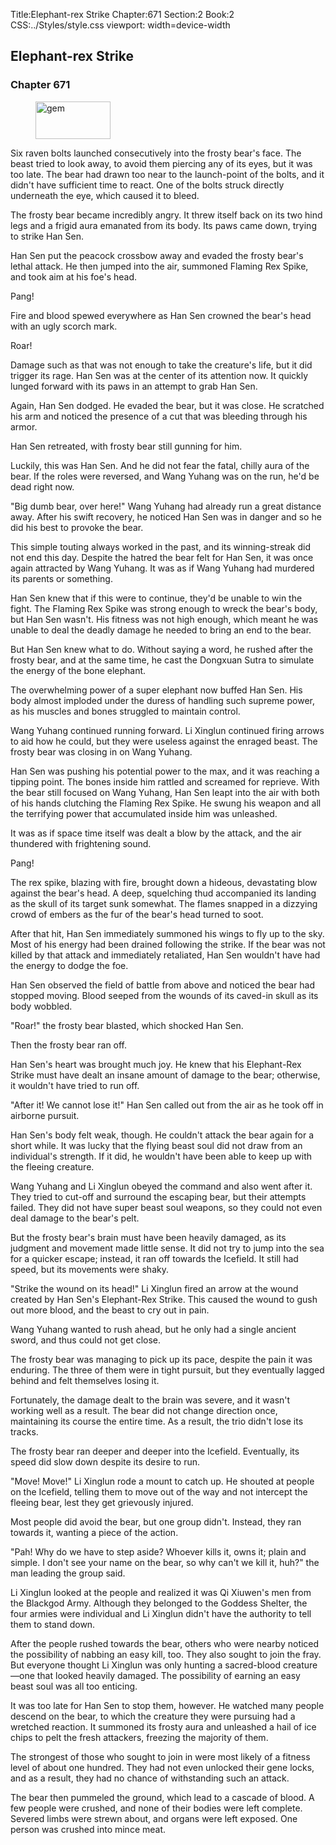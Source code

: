 Title:Elephant-rex Strike 
Chapter:671 
Section:2 
Book:2 
CSS:../Styles/style.css 
viewport: width=device-width
  
## Elephant-rex Strike
### Chapter 671
  
<figure>
	<img src="../Images/gem.gif" alt="gem" id="gem" width="120" height="60" />
</figure>
  

  
Six raven bolts launched consecutively into the frosty bear's face. The beast tried to look away, to avoid them piercing any of its eyes, but it was too late. The bear had drawn too near to the launch-point of the bolts, and it didn't have sufficient time to react. One of the bolts struck directly underneath the eye, which caused it to bleed.

The frosty bear became incredibly angry. It threw itself back on its two hind legs and a frigid aura emanated from its body. Its paws came down, trying to strike Han Sen.

Han Sen put the peacock crossbow away and evaded the frosty bear's lethal attack. He then jumped into the air, summoned Flaming Rex Spike, and took aim at his foe's head.

Pang!

Fire and blood spewed everywhere as Han Sen crowned the bear's head with an ugly scorch mark.

Roar!

Damage such as that was not enough to take the creature's life, but it did trigger its rage. Han Sen was at the center of its attention now. It quickly lunged forward with its paws in an attempt to grab Han Sen.

Again, Han Sen dodged. He evaded the bear, but it was close. He scratched his arm and noticed the presence of a cut that was bleeding through his armor.

Han Sen retreated, with frosty bear still gunning for him.

Luckily, this was Han Sen. And he did not fear the fatal, chilly aura of the bear. If the roles were reversed, and Wang Yuhang was on the run, he'd be dead right now.

"Big dumb bear, over here!" Wang Yuhang had already run a great distance away. After his swift recovery, he noticed Han Sen was in danger and so he did his best to provoke the bear.

This simple touting always worked in the past, and its winning-streak did not end this day. Despite the hatred the bear felt for Han Sen, it was once again attracted by Wang Yuhang. It was as if Wang Yuhang had murdered its parents or something.

Han Sen knew that if this were to continue, they'd be unable to win the fight. The Flaming Rex Spike was strong enough to wreck the bear's body, but Han Sen wasn't. His fitness was not high enough, which meant he was unable to deal the deadly damage he needed to bring an end to the bear.

But Han Sen knew what to do. Without saying a word, he rushed after the frosty bear, and at the same time, he cast the Dongxuan Sutra to simulate the energy of the bone elephant.

The overwhelming power of a super elephant now buffed Han Sen. His body almost imploded under the duress of handling such supreme power, as his muscles and bones struggled to maintain control.

Wang Yuhang continued running forward. Li Xinglun continued firing arrows to aid how he could, but they were useless against the enraged beast. The frosty bear was closing in on Wang Yuhang.

Han Sen was pushing his potential power to the max, and it was reaching a tipping point. The bones inside him rattled and screamed for reprieve. With the bear still focused on Wang Yuhang, Han Sen leapt into the air with both of his hands clutching the Flaming Rex Spike. He swung his weapon and all the terrifying power that accumulated inside him was unleashed.

It was as if space time itself was dealt a blow by the attack, and the air thundered with frightening sound.

Pang!

The rex spike, blazing with fire, brought down a hideous, devastating blow against the bear's head. A deep, squelching thud accompanied its landing as the skull of its target sunk somewhat. The flames snapped in a dizzying crowd of embers as the fur of the bear's head turned to soot.

After that hit, Han Sen immediately summoned his wings to fly up to the sky. Most of his energy had been drained following the strike. If the bear was not killed by that attack and immediately retaliated, Han Sen wouldn't have had the energy to dodge the foe.

Han Sen observed the field of battle from above and noticed the bear had stopped moving. Blood seeped from the wounds of its caved-in skull as its body wobbled.

"Roar!" the frosty bear blasted, which shocked Han Sen.

Then the frosty bear ran off.

Han Sen's heart was brought much joy. He knew that his Elephant-Rex Strike must have dealt an insane amount of damage to the bear; otherwise, it wouldn't have tried to run off.

"After it! We cannot lose it!" Han Sen called out from the air as he took off in airborne pursuit.

Han Sen's body felt weak, though. He couldn't attack the bear again for a short while. It was lucky that the flying beast soul did not draw from an individual's strength. If it did, he wouldn't have been able to keep up with the fleeing creature.

Wang Yuhang and Li Xinglun obeyed the command and also went after it. They tried to cut-off and surround the escaping bear, but their attempts failed. They did not have super beast soul weapons, so they could not even deal damage to the bear's pelt.

But the frosty bear's brain must have been heavily damaged, as its judgment and movement made little sense. It did not try to jump into the sea for a quicker escape; instead, it ran off towards the Icefield. It still had speed, but its movements were shaky.

"Strike the wound on its head!" Li Xinglun fired an arrow at the wound created by Han Sen's Elephant-Rex Strike. This caused the wound to gush out more blood, and the beast to cry out in pain.

Wang Yuhang wanted to rush ahead, but he only had a single ancient sword, and thus could not get close.

The frosty bear was managing to pick up its pace, despite the pain it was enduring. The three of them were in tight pursuit, but they eventually lagged behind and felt themselves losing it.

Fortunately, the damage dealt to the brain was severe, and it wasn't working well as a result. The bear did not change direction once, maintaining its course the entire time. As a result, the trio didn't lose its tracks.

The frosty bear ran deeper and deeper into the Icefield. Eventually, its speed did slow down despite its desire to run.

"Move! Move!" Li Xinglun rode a mount to catch up. He shouted at people on the Icefield, telling them to move out of the way and not intercept the fleeing bear, lest they get grievously injured.

Most people did avoid the bear, but one group didn't. Instead, they ran towards it, wanting a piece of the action.

"Pah! Why do we have to step aside? Whoever kills it, owns it; plain and simple. I don't see your name on the bear, so why can't we kill it, huh?" the man leading the group said.

Li Xinglun looked at the people and realized it was Qi Xiuwen's men from the Blackgod Army. Although they belonged to the Goddess Shelter, the four armies were individual and Li Xinglun didn't have the authority to tell them to stand down.

After the people rushed towards the bear, others who were nearby noticed the possibility of nabbing an easy kill, too. They also sought to join the fray. But everyone thought Li Xinglun was only hunting a sacred-blood creature—one that looked heavily damaged. The possibility of earning an easy beast soul was all too enticing.

It was too late for Han Sen to stop them, however. He watched many people descend on the bear, to which the creature they were pursuing had a wretched reaction. It summoned its frosty aura and unleashed a hail of ice chips to pelt the fresh attackers, freezing the majority of them.

The strongest of those who sought to join in were most likely of a fitness level of about one hundred. They had not even unlocked their gene locks, and as a result, they had no chance of withstanding such an attack.

The bear then pummeled the ground, which lead to a cascade of blood. A few people were crushed, and none of their bodies were left complete. Severed limbs were strewn about, and organs were left exposed. One person was crushed into mince meat.